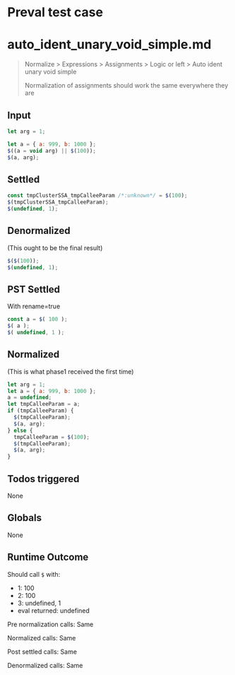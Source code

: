 # Preval test case

# auto_ident_unary_void_simple.md

> Normalize > Expressions > Assignments > Logic or left > Auto ident unary void simple
>
> Normalization of assignments should work the same everywhere they are

## Input

`````js filename=intro
let arg = 1;

let a = { a: 999, b: 1000 };
$((a = void arg) || $(100));
$(a, arg);
`````


## Settled


`````js filename=intro
const tmpClusterSSA_tmpCalleeParam /*:unknown*/ = $(100);
$(tmpClusterSSA_tmpCalleeParam);
$(undefined, 1);
`````


## Denormalized
(This ought to be the final result)

`````js filename=intro
$($(100));
$(undefined, 1);
`````


## PST Settled
With rename=true

`````js filename=intro
const a = $( 100 );
$( a );
$( undefined, 1 );
`````


## Normalized
(This is what phase1 received the first time)

`````js filename=intro
let arg = 1;
let a = { a: 999, b: 1000 };
a = undefined;
let tmpCalleeParam = a;
if (tmpCalleeParam) {
  $(tmpCalleeParam);
  $(a, arg);
} else {
  tmpCalleeParam = $(100);
  $(tmpCalleeParam);
  $(a, arg);
}
`````


## Todos triggered


None


## Globals


None


## Runtime Outcome


Should call `$` with:
 - 1: 100
 - 2: 100
 - 3: undefined, 1
 - eval returned: undefined

Pre normalization calls: Same

Normalized calls: Same

Post settled calls: Same

Denormalized calls: Same
